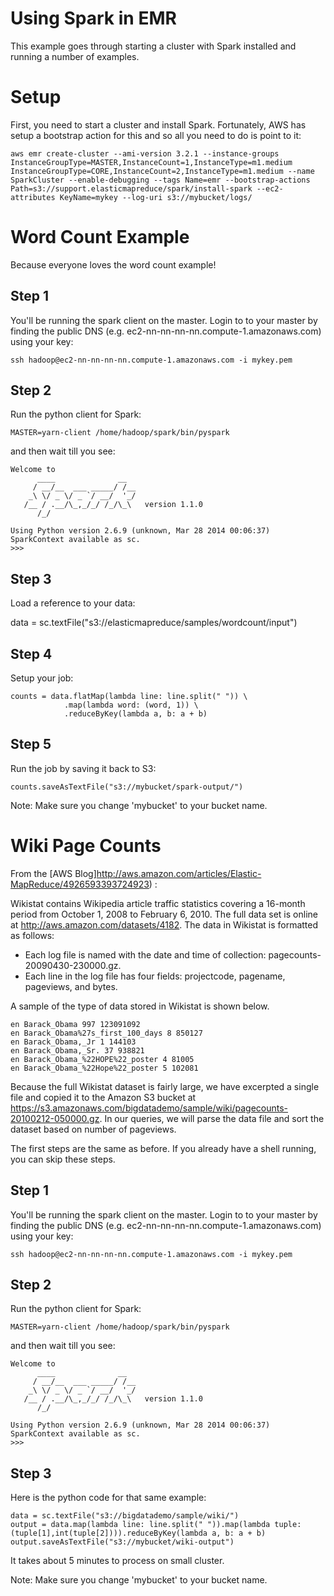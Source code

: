 # Using Spark in EMR #

This example goes through starting a cluster with Spark installed and running a number of examples.

# Setup #

First, you need to start a cluster and install Spark.  Fortunately, AWS has setup a bootstrap action for this and so all you need to do is point to it:

    aws emr create-cluster --ami-version 3.2.1 --instance-groups InstanceGroupType=MASTER,InstanceCount=1,InstanceType=m1.medium InstanceGroupType=CORE,InstanceCount=2,InstanceType=m1.medium --name SparkCluster --enable-debugging --tags Name=emr --bootstrap-actions Path=s3://support.elasticmapreduce/spark/install-spark --ec2-attributes KeyName=mykey --log-uri s3://mybucket/logs/ 
    

# Word Count Example #

Because everyone loves the word count example!

## Step 1 ##

You'll be running the spark client on the master.  Login to to your master by finding the public DNS (e.g. ec2-nn-nn-nn-nn.compute-1.amazonaws.com) using your key:

    ssh hadoop@ec2-nn-nn-nn-nn.compute-1.amazonaws.com -i mykey.pem

## Step 2 ##

Run the python client for Spark:

    MASTER=yarn-client /home/hadoop/spark/bin/pyspark
    
and then wait till you see:

    Welcome to
          ____              __
         / __/__  ___ _____/ /__
        _\ \/ _ \/ _ `/ __/  '_/
       /__ / .__/\_,_/_/ /_/\_\   version 1.1.0
          /_/
    
    Using Python version 2.6.9 (unknown, Mar 28 2014 00:06:37)
    SparkContext available as sc.
    >>> 

## Step 3 ##

Load a reference to your data:

   data = sc.textFile("s3://elasticmapreduce/samples/wordcount/input")
   
## Step 4 ##

Setup your job:

    counts = data.flatMap(lambda line: line.split(" ")) \
                .map(lambda word: (word, 1)) \
                .reduceByKey(lambda a, b: a + b)
                
## Step 5 ##

Run the job by saving it back to S3:

    counts.saveAsTextFile("s3://mybucket/spark-output/")

Note: Make sure you change 'mybucket' to your bucket name.
    
    
# Wiki Page Counts #

From the [AWS Blog]http://aws.amazon.com/articles/Elastic-MapReduce/4926593393724923) :

Wikistat contains Wikipedia article traffic statistics covering a 16-month period from October 1, 2008 to February 6, 2010. The full data set is online at http://aws.amazon.com/datasets/4182. The data in Wikistat is formatted as follows:

  * Each log file is named with the date and time of collection: pagecounts-20090430-230000.gz.
  * Each line in the log file has four fields: projectcode, pagename, pageviews, and bytes.
  
A sample of the type of data stored in Wikistat is shown below.

    en Barack_Obama 997 123091092
    en Barack_Obama%27s_first_100_days 8 850127
    en Barack_Obama,_Jr 1 144103
    en Barack_Obama,_Sr. 37 938821
    en Barack_Obama_%22HOPE%22_poster 4 81005
    en Barack_Obama_%22Hope%22_poster 5 102081

Because the full Wikistat dataset is fairly large, we have excerpted a single file and copied it to the Amazon S3 bucket at https://s3.amazonaws.com/bigdatademo/sample/wiki/pagecounts-20100212-050000.gz. In our queries, we will parse the data file and sort the dataset based on number of pageviews.

The first steps are the same as before. If you already have a shell running, you can skip these steps.

## Step 1 ##

You'll be running the spark client on the master.  Login to to your master by finding the public DNS (e.g. ec2-nn-nn-nn-nn.compute-1.amazonaws.com) using your key:

    ssh hadoop@ec2-nn-nn-nn-nn.compute-1.amazonaws.com -i mykey.pem

## Step 2 ##

Run the python client for Spark:

    MASTER=yarn-client /home/hadoop/spark/bin/pyspark
    
and then wait till you see:

    Welcome to
          ____              __
         / __/__  ___ _____/ /__
        _\ \/ _ \/ _ `/ __/  '_/
       /__ / .__/\_,_/_/ /_/\_\   version 1.1.0
          /_/
    
    Using Python version 2.6.9 (unknown, Mar 28 2014 00:06:37)
    SparkContext available as sc.
    >>> 
    
## Step 3 ##

Here is the python code for that same example:

    data = sc.textFile("s3://bigdatademo/sample/wiki/")
    output = data.map(lambda line: line.split(" ")).map(lambda tuple: (tuple[1],int(tuple[2]))).reduceByKey(lambda a, b: a + b)
    output.saveAsTextFile("s3://mybucket/wiki-output")
    
It takes about 5 minutes to process on small cluster.

Note: Make sure you change 'mybucket' to your bucket name.
